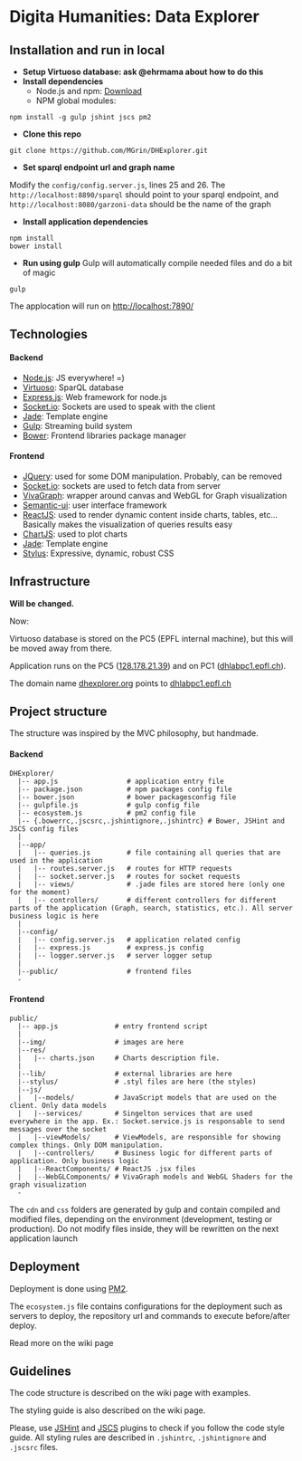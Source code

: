 # Digita Humanities: Data Explorer

## Installation and run in local
* **Setup Virtuoso database: ask @ehrmama about how to do this**
* **Install dependencies**
  - Node.js and npm: [Download](https://nodejs.org/en/download/)
  - NPM global modules:
```
npm install -g gulp jshint jscs pm2
```
* **Clone this repo**
```
git clone https://github.com/MGrin/DHExplorer.git
```
* **Set sparql endpoint url and graph name**

Modify the `config/config.server.js`, lines 25 and 26.
The `http://localhost:8890/sparql` should point to your sparql endpoint, and `http://localhost:8080/garzoni-data` should be the name of the graph

* **Install application dependencies**
```
npm install
bower install
```

* **Run using gulp**
Gulp will automatically compile needed files and do a bit of magic
```
gulp
```

The applocation will run on [http://localhost:7890/](http://localhost:7890/)

## Technologies

#### Backend

* [Node.js](https://nodejs.org/): JS everywhere! =)
* [Virtuoso](https://github.com/openlink/virtuoso-opensource): SparQL database
* [Express.js](http://expressjs.com/): Web framework for node.js
* [Socket.io](http://socket.io/): Sockets are used to speak with the client
* [Jade](http://jade-lang.com/): Template engine
* [Gulp](http://gulpjs.com/): Streaming build system
* [Bower](http://bower.io/): Frontend libraries package manager

#### Frontend

* [JQuery](https://jquery.com/): used for some DOM manipulation. Probably, can be removed
* [Socket.io](http://socket.io/): sockets are used to fetch data from server
* [VivaGraph](https://github.com/anvaka/VivaGraphJS): wrapper around canvas and WebGL for Graph visualization
* [Semantic-ui](http://semantic-ui.com/): user interface framework
* [ReactJS](https://facebook.github.io/react/index.html): used to render dynamic content inside charts, tables, etc... Basically makes the visualization of queries results easy
* [ChartJS](http://www.chartjs.org/): used to plot charts
* [Jade](http://jade-lang.com/): Template engine
* [Stylus](https://learnboost.github.io/stylus/): Expressive, dynamic, robust CSS

## Infrastructure

**Will be changed.**

Now:

Virtuoso database is stored on the PC5 (EPFL internal machine), but this will be moved away from there.

Application runs on the PC5 ([128.178.21.39](http://128.178.21.39:7890)) and on PC1 ([dhlabpc1.epfl.ch](http://dhlabpc1.epfl.ch:7890)).

The domain name [dhexplorer.org](http://dhexplorer.org) points to [dhlabpc1.epfl.ch](http://dhlabpc1.epfl.ch:7890)

## Project structure

The structure was inspired by the MVC philosophy, but handmade.

#### Backend
```
DHExplorer/
  |-- app.js                 # application entry file
  |-- package.json           # npm packages config file
  |-- bower.json             # bower packagesconfig file
  |-- gulpfile.js            # gulp config file
  |-- ecosystem.js           # pm2 config file
  |-- {.bowerrc,.jscsrc,.jshintignore,.jshintrc} # Bower, JSHint and JSCS config files
  |
  |--app/
  |   |-- queries.js         # file containing all queries that are used in the application
  |   |-- routes.server.js   # routes for HTTP requests
  |   |-- socket.server.js   # routes for socket requests
  |   |-- views/             # .jade files are stored here (only one for the moment)
  |   |-- controllers/       # different controllers for different parts of the application (Graph, search, statistics, etc.). All server business logic is here
  |
  |--config/
  |   |-- config.server.js   # application related config
  |   |-- express.js         # express.js config
  |   |-- logger.server.js   # server logger setup
  |
  |--public/                 # frontend files
  -
```

#### Frontend
```
public/
  |-- app.js              # entry frontend script
  |
  |--img/                 # images are here
  |--res/
  |   |-- charts.json     # Charts description file.
  |
  |--lib/                 # external libraries are here
  |--stylus/              # .styl files are here (the styles)
  |--js/
  |   |--models/          # JavaScript models that are used on the client. Only data models
  |   |--services/        # Singelton services that are used everywhere in the app. Ex.: Socket.service.js is responsable to send messages over the socket
  |   |--viewModels/      # ViewModels, are responsible for showing complex things. Only DOM manipulation.
  |   |--controllers/     # Business logic for different parts of application. Only business logic
  |   |--ReactComponents/ # ReactJS .jsx files
  |   |--WebGLComponents/ # VivaGraph models and WebGL Shaders for the graph visualization
  -
```
The `cdn` and `css` folders are generated by gulp and contain compiled and modified files, depending on the environment (development, testing or production). Do not modify files inside, they will be rewritten on the next application launch
## Deployment

Deployment is done using [PM2](https://github.com/Unitech/pm2).

The `ecosystem.js` file contains configurations for the deployment such as servers to deploy, the repository url and commands to execute before/after deploy.

Read more on the wiki page

## Guidelines

The code structure is described on the wiki page with examples.

The styling guide is also described on the wiki page.

Please, use [JSHint](http://jshint.com/) and [JSCS](http://jscs.info/) plugins to check if you follow the code style guide. All styling rules are described in `.jshintrc`, `.jshintignore` and `.jscsrc` files.
